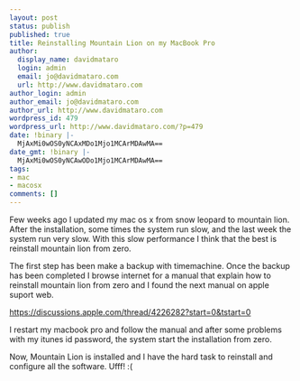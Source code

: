 ```yaml
---
layout: post
status: publish
published: true
title: Reinstalling Mountain Lion on my MacBook Pro
author:
  display_name: davidmataro
  login: admin
  email: jo@davidmataro.com
  url: http://www.davidmataro.com
author_login: admin
author_email: jo@davidmataro.com
author_url: http://www.davidmataro.com
wordpress_id: 479
wordpress_url: http://www.davidmataro.com/?p=479
date: !binary |-
  MjAxMi0wOS0yNCAxMDo1Mjo1MCArMDAwMA==
date_gmt: !binary |-
  MjAxMi0wOS0yNCAwODo1Mjo1MCArMDAwMA==
tags:
- mac
- macosx
comments: []
---
```

<p>Few weeks ago I updated my mac os x from snow leopard to mountain lion. After the installation, some times the system run slow, and the last week the system run very slow. With this slow performance I think that the best is reinstall mountain lion from zero.</p>
<p>The first step has been make a backup with timemachine. Once the backup has been completed I browse internet for a manual that explain how to reinstall mountain lion from zero and I found the next manual on apple suport web.</p>
<p><a title="apple support" href="https://discussions.apple.com/thread/4226282?start=0&amp;tstart=0  " target="_blank">https://discussions.apple.com/thread/4226282?start=0&amp;tstart=0</a></p>
<p>I restart my macbook pro and follow the manual and after some problems with my itunes id password, the system start the installation from zero.</p>
<p>Now, Mountain Lion is installed and I have the hard task to reinstall and configure all the software. Ufff! :(</p>
